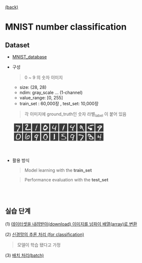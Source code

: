 [ (back) ](https://github.com/DoranLyong/DL_coding_master/tree/master/Self_tutorial/2_inference)

# MNIST number classification 


## Dataset
* [MNIST_database](http://yann.lecun.com/exdb/mnist/)

* 구성 
    > 0 ~ 9 의 숫자 이미지 <br/>
    * size: (28, 28) <br/>
    * ndim: gray_scale ... (1-channel)<br/>
    * value_range: [0, 255] <br/>
    * train_set : 60,000장 , test_set: 10,000장  <br/>

    > 각 이미지에 ground_truth인 숫자 라벨<sub>label</sub> 이 붙어 있음


    <img src="./fig_3-24.png" width=300>

<br/>

* 활용 방식 
    > Model learning with the <b>train_set </b>

    > Performance evaluation with the <b>test_set  </b>

<br/> <br/>


## 실습 단계 
(1) [데이터셋을 내려받아(download) 이미지를 넘파이 배열(array)로 변환]()

(2) [신경망의 추론 처리 (for classification)]()
> 모델이 학습 됐다고 가정  

(3) [배치 처리(batch)]()
